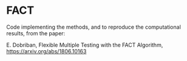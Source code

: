 # FACT

Code implementing the methods, and to reproduce the computational results, from the paper:

E. Dobriban, Flexible Multiple Testing with the FACT Algorithm, https://arxiv.org/abs/1806.10163
